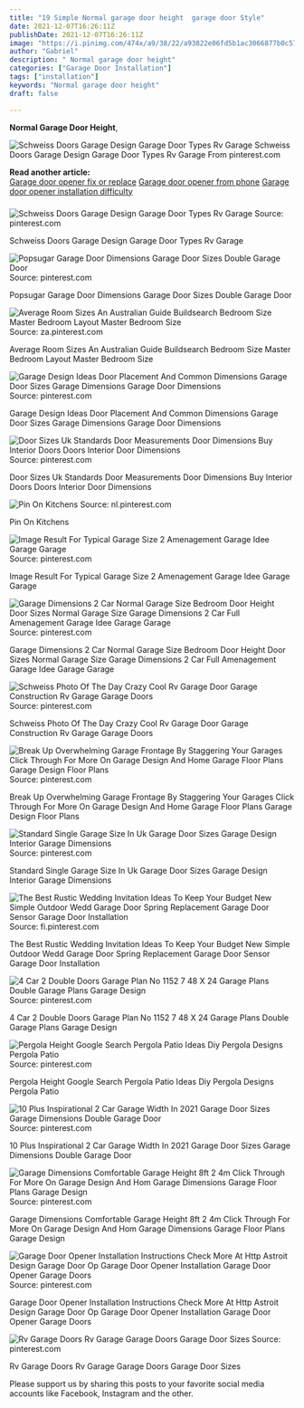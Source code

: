 ```yaml
---
title: "19 Simple Normal garage door height  garage door Style"
date: 2021-12-07T16:26:11Z
publishDate: 2021-12-07T16:26:11Z
image: "https://i.pinimg.com/474x/a9/38/22/a93822e06fd5b1ac3066877b0c57623e.jpg"
author: "Gabriel"
description: " Normal garage door height"
categories: ["Garage Door Installation"]
tags: ["installation"]
keywords: "Normal garage door height"
draft: false

---
```

<!-- Head tag Code -->
**Normal Garage Door Height**, 

![Schweiss Doors Garage Design Garage Door Types Rv Garage](https://i.pinimg.com/originals/72/a1/21/72a121d8bb4c64da8ddc8761318c4b1b.png "Schweiss Doors Garage Design Garage Door Types Rv Garage")
Schweiss Doors Garage Design Garage Door Types Rv Garage From pinterest.com

**Read another article:**  
[Garage door opener fix or replace](/garage-door-opener-fix-or-replace/)
[Garage door opener from phone](/garage-door-opener-from-phone/)
[Garage door opener installation difficulty](/garage-door-opener-installation-difficulty/)




### 

 


![Schweiss Doors Garage Design Garage Door Types Rv Garage](https://i.pinimg.com/originals/72/a1/21/72a121d8bb4c64da8ddc8761318c4b1b.png "Schweiss Doors Garage Design Garage Door Types Rv Garage")
Source: pinterest.com

Schweiss Doors Garage Design Garage Door Types Rv Garage  

![Popsugar Garage Door Dimensions Garage Door Sizes Double Garage Door](https://i.pinimg.com/564x/75/40/b5/7540b56d294133f5451e8a511f6c9fc8.jpg "Popsugar Garage Door Dimensions Garage Door Sizes Double Garage Door")
Source: pinterest.com

Popsugar Garage Door Dimensions Garage Door Sizes Double Garage Door  

![Average Room Sizes An Australian Guide Buildsearch Bedroom Size Master Bedroom Layout Master Bedroom Size](https://i.pinimg.com/originals/07/95/a4/0795a4d2183d6d3386526c8edec67112.png "Average Room Sizes An Australian Guide Buildsearch Bedroom Size Master Bedroom Layout Master Bedroom Size")
Source: za.pinterest.com

Average Room Sizes An Australian Guide Buildsearch Bedroom Size Master Bedroom Layout Master Bedroom Size  

![Garage Design Ideas Door Placement And Common Dimensions Garage Door Sizes Garage Dimensions Garage Door Dimensions](https://i.pinimg.com/originals/8a/79/5a/8a795a4e2de64f6c26b0ce3d72c97161.jpg "Garage Design Ideas Door Placement And Common Dimensions Garage Door Sizes Garage Dimensions Garage Door Dimensions")
Source: pinterest.com

Garage Design Ideas Door Placement And Common Dimensions Garage Door Sizes Garage Dimensions Garage Door Dimensions  

![Door Sizes Uk Standards Door Measurements Door Dimensions Buy Interior Doors Doors Interior Door Dimensions](https://i.pinimg.com/originals/5c/75/54/5c75547cf4e82172086ff007e43e4a4d.jpg "Door Sizes Uk Standards Door Measurements Door Dimensions Buy Interior Doors Doors Interior Door Dimensions")
Source: pinterest.com

Door Sizes Uk Standards Door Measurements Door Dimensions Buy Interior Doors Doors Interior Door Dimensions  

![Pin On Kitchens](https://i.pinimg.com/474x/05/1f/f2/051ff20486513f66edc12c04f1ae325a--cabinet-ideas-the-cabinet.jpg "Pin On Kitchens")
Source: nl.pinterest.com

Pin On Kitchens  

![Image Result For Typical Garage Size 2 Amenagement Garage Idee Garage Garage](https://i.pinimg.com/originals/a6/cb/7d/a6cb7df9de5025e2ee2abd13803c6320.png "Image Result For Typical Garage Size 2 Amenagement Garage Idee Garage Garage")
Source: pinterest.com

Image Result For Typical Garage Size 2 Amenagement Garage Idee Garage Garage  

![Garage Dimensions 2 Car Normal Garage Size Bedroom Door Height Door Sizes Normal Garage Size Garage Dimensions 2 Car Full Amenagement Garage Idee Garage Garage](https://i.pinimg.com/originals/ec/e8/89/ece8896a9d6063dd128b14bcd89e420e.jpg "Garage Dimensions 2 Car Normal Garage Size Bedroom Door Height Door Sizes Normal Garage Size Garage Dimensions 2 Car Full Amenagement Garage Idee Garage Garage")
Source: pinterest.com

Garage Dimensions 2 Car Normal Garage Size Bedroom Door Height Door Sizes Normal Garage Size Garage Dimensions 2 Car Full Amenagement Garage Idee Garage Garage  

![Schweiss Photo Of The Day Crazy Cool Rv Garage Door Garage Construction Rv Garage Garage Doors](https://i.pinimg.com/736x/7f/cc/7e/7fcc7ee07d1a8c3179e08524013e090f--garage-door-track-rv-garage.jpg "Schweiss Photo Of The Day Crazy Cool Rv Garage Door Garage Construction Rv Garage Garage Doors")
Source: pinterest.com

Schweiss Photo Of The Day Crazy Cool Rv Garage Door Garage Construction Rv Garage Garage Doors  

![Break Up Overwhelming Garage Frontage By Staggering Your Garages Click Through For More On Garage Design And Home Garage Floor Plans Garage Design Floor Plans](https://i.pinimg.com/originals/da/71/7d/da717d98c54c104dca0c473bca4d8181.jpg "Break Up Overwhelming Garage Frontage By Staggering Your Garages Click Through For More On Garage Design And Home Garage Floor Plans Garage Design Floor Plans")
Source: pinterest.com

Break Up Overwhelming Garage Frontage By Staggering Your Garages Click Through For More On Garage Design And Home Garage Floor Plans Garage Design Floor Plans  

![Standard Single Garage Size In Uk Garage Door Sizes Garage Design Interior Garage Dimensions](https://i.pinimg.com/736x/4b/c7/4f/4bc74f906ee9dc52777a556582431b8d.jpg "Standard Single Garage Size In Uk Garage Door Sizes Garage Design Interior Garage Dimensions")
Source: pinterest.com

Standard Single Garage Size In Uk Garage Door Sizes Garage Design Interior Garage Dimensions  

![The Best Rustic Wedding Invitation Ideas To Keep Your Budget New Simple Outdoor Wedd Garage Door Spring Replacement Garage Door Sensor Garage Door Installation](https://i.pinimg.com/originals/c3/93/21/c393212b6b7d3c0b9dae77a36d5bae8d.jpg "The Best Rustic Wedding Invitation Ideas To Keep Your Budget New Simple Outdoor Wedd Garage Door Spring Replacement Garage Door Sensor Garage Door Installation")
Source: fi.pinterest.com

The Best Rustic Wedding Invitation Ideas To Keep Your Budget New Simple Outdoor Wedd Garage Door Spring Replacement Garage Door Sensor Garage Door Installation  

![4 Car 2 Double Doors Garage Plan No 1152 7 48 X 24 Garage Plans Double Garage Plans Garage Design](https://i.pinimg.com/originals/eb/09/b6/eb09b6d2d7c53898d67351c19b4a6c2c.jpg "4 Car 2 Double Doors Garage Plan No 1152 7 48 X 24 Garage Plans Double Garage Plans Garage Design")
Source: pinterest.com

4 Car 2 Double Doors Garage Plan No 1152 7 48 X 24 Garage Plans Double Garage Plans Garage Design  

![Pergola Height Google Search Pergola Patio Ideas Diy Pergola Designs Pergola Patio](https://i.pinimg.com/originals/25/44/07/2544070b5a87d0b3164dd21e894d444b.jpg "Pergola Height Google Search Pergola Patio Ideas Diy Pergola Designs Pergola Patio")
Source: pinterest.com

Pergola Height Google Search Pergola Patio Ideas Diy Pergola Designs Pergola Patio  

![10 Plus Inspirational 2 Car Garage Width In 2021 Garage Door Sizes Garage Dimensions Double Garage Door](https://i.pinimg.com/originals/4b/a7/b0/4ba7b0560dad3056b30839dd7d64a707.jpg "10 Plus Inspirational 2 Car Garage Width In 2021 Garage Door Sizes Garage Dimensions Double Garage Door")
Source: pinterest.com

10 Plus Inspirational 2 Car Garage Width In 2021 Garage Door Sizes Garage Dimensions Double Garage Door  

![Garage Dimensions Comfortable Garage Height 8ft 2 4m Click Through For More On Garage Design And Hom Garage Dimensions Garage Floor Plans Garage Design](https://i.pinimg.com/originals/15/10/96/151096aac1e6ffda5d78a0f1bc94c019.jpg "Garage Dimensions Comfortable Garage Height 8ft 2 4m Click Through For More On Garage Design And Hom Garage Dimensions Garage Floor Plans Garage Design")
Source: pinterest.com

Garage Dimensions Comfortable Garage Height 8ft 2 4m Click Through For More On Garage Design And Hom Garage Dimensions Garage Floor Plans Garage Design  

![Garage Door Opener Installation Instructions Check More At Http Astroit Design Garage Door Op Garage Door Opener Installation Garage Door Opener Garage Doors](https://i.pinimg.com/originals/10/ae/ad/10aeada359bd7288258fd61a22751708.jpg "Garage Door Opener Installation Instructions Check More At Http Astroit Design Garage Door Op Garage Door Opener Installation Garage Door Opener Garage Doors")
Source: pinterest.com

Garage Door Opener Installation Instructions Check More At Http Astroit Design Garage Door Op Garage Door Opener Installation Garage Door Opener Garage Doors  

![Rv Garage Doors Rv Garage Garage Doors Garage Door Sizes](https://i.pinimg.com/474x/a9/38/22/a93822e06fd5b1ac3066877b0c57623e.jpg "Rv Garage Doors Rv Garage Garage Doors Garage Door Sizes")
Source: pinterest.com

Rv Garage Doors Rv Garage Garage Doors Garage Door Sizes  

Please support us by sharing this posts to your favorite social media accounts like Facebook, Instagram and the other.


